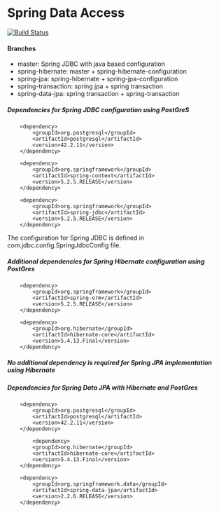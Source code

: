 # Spring Data Access

[![Build Status](https://travis-ci.org/joemccann/dillinger.svg?branch=master)](https://travis-ci.org/joemccann/dillinger)

#### Branches

  - master: Spring JDBC with java based configuration
  - spring-hibernate: master + spring-hibernate-configuration
  - spring-jpa: spring-hibernate + spring-jpa-configuration
  - spring-transaction: spring jpa + spring transaction
  - spring-data-jpa: spring transaction + spring-transaction
  
##### Dependencies for Spring JDBC configuration using PostGreS
```
  	<dependency>
	    <groupId>org.postgresql</groupId>
	    <artifactId>postgresql</artifactId>
	    <version>42.2.11</version>
	</dependency>
   	
	<dependency>
	    <groupId>org.springframework</groupId>
	    <artifactId>spring-context</artifactId>
	    <version>5.2.5.RELEASE</version>
	</dependency>

	<dependency>
	    <groupId>org.springframework</groupId>
	    <artifactId>spring-jdbc</artifactId>
	    <version>5.2.5.RELEASE</version>
	</dependency>
```
The configuration for Spring JDBC is defined in com.jdbc.config.SpringJdbcConfig file.

##### Additional dependencies for Spring Hibernate configuration using PostGres
```
	<dependency>
	    <groupId>org.springframework</groupId>
	    <artifactId>spring-orm</artifactId>
	    <version>5.2.5.RELEASE</version>
	</dependency>
	
	<dependency>
	    <groupId>org.hibernate</groupId>
	    <artifactId>hibernate-core</artifactId>
	    <version>5.4.13.Final</version>
	</dependency>
```

##### No additional dependency is required for Spring JPA implementation using Hibernate

##### Dependencies for Spring Data JPA with Hibernate and PostGres
```
  	<dependency>
	    <groupId>org.postgresql</groupId>
	    <artifactId>postgresql</artifactId>
	    <version>42.2.11</version>
	</dependency>
	
		<dependency>
	    <groupId>org.hibernate</groupId>
	    <artifactId>hibernate-core</artifactId>
	    <version>5.4.13.Final</version>
	</dependency>
	
	<dependency>
	    <groupId>org.springframework.data</groupId>
	    <artifactId>spring-data-jpa</artifactId>
	    <version>2.2.6.RELEASE</version>
	</dependency>
```
